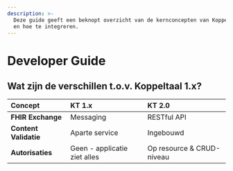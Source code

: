 ```yaml
---
description: >-
  Deze guide geeft een beknopt overzicht van de kernconcepten van Koppeltaal 2.0
  en hoe te integreren.
---
```


# Developer Guide

## Wat zijn de verschillen t.o.v. Koppeltaal 1.x?

| Concept | **KT 1.x** | KT 2.0 |
| :--- | :--- | :--- |
| **FHIR Exchange** | Messaging | RESTful API |
| **Content Validatie** | Aparte service | Ingebouwd |
| **Autorisaties** | Geen - applicatie ziet alles | Op resource & CRUD-niveau |




